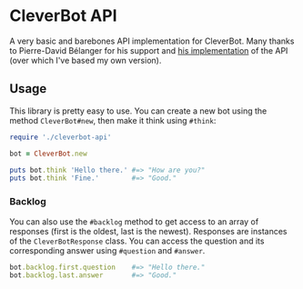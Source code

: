 # CleverBot API
A very basic and barebones API implementation for CleverBot. Many thanks to Pierre-David Bélanger for his support and [his implementation](http://code.google.com/p/chatter-bot-api/) of the API (over which I've based my own version).

## Usage
This library is pretty easy to use. You can create a new bot using the method `CleverBot#new`, then make it think using `#think`:
```ruby
require './cleverbot-api'

bot = CleverBot.new

puts bot.think 'Hello there.' #=> "How are you?"
puts bot.think 'Fine.'        #=> "Good."
```
### Backlog
You can also use the `#backlog` method to get access to an array of responses (first is the oldest, last is the newest).
Responses are instances of the `CleverBotResponse` class. You can access the question and its corresponding answer using `#question` and `#answer`.
```ruby
bot.backlog.first.question    #=> "Hello there."
bot.backlog.last.answer       #=> "Good."
```